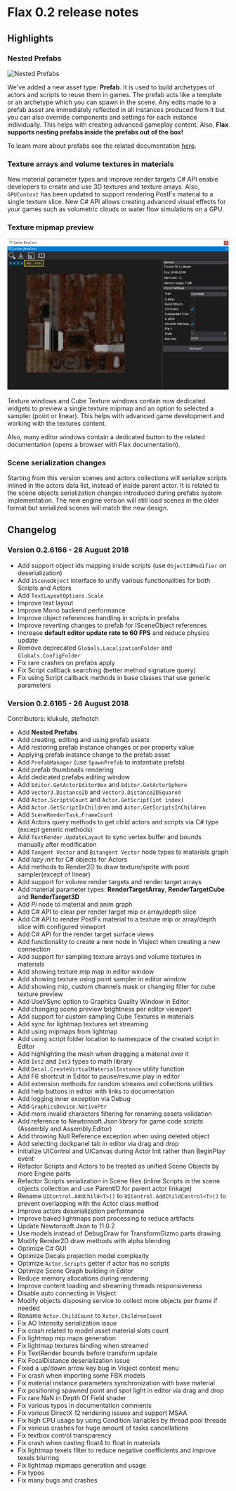 # Flax 0.2 release notes

## Highlights

### Nested Prefabs

![Nested Prefabs](../../get-started/prefabs/media/nested_prefabs.gif)

We've added a new asset type: **Prefab**. It is used to build archetypes of actors and scripts to reuse them in games. The prefab acts like a template or an archetype which you can spawn in the scene. Any edits made to a prefab asset are immediately reflected in all instances produced from it but you can also override components and settings for each instance individually. This helps with creating advanced gameplay content. Also, **Flax supports nesting prefabs inside the prefabs out of the box!**

To learn more about prefabs see the related documentation [here](../../get-started/prefabs/index.md).

### Texture arrays and volume textures in materials

New material parameter types and improve render targets C# API enable developers to create and use 3D textures and texture arrays. Also, `GPUContext` has been updated to support rendering PostFx material to a single texture slice. New C# API allows creating advanced visual effects for your games such as volumetric clouds or water flow simulations on a GPU.

### Texture mipmap preview

![Texture Mipmap Preview](media/texture-mipmap-preview.png)

Texture windows and Cube Texture windows contain now dedicated widgets to preview a single texture mipmap and an option to selected a sampler (point or linear). This helps with advanced game development and working with the textures content.

Also, many editor windows contain a dedicated button to the related documentation (opens a browser with Flax documentation).

### Scene serialization changes

Starting from this version scenes and actors collections will serialize scripts inlined in the actors data list, instead of inside parent actor. It is related to the scene objects serialization changes introduced during prefabs system implementation. The new engine version will still load scenes in the older format but serialized scenes will match the new design.

## Changelog

### Version 0.2.6166 - 28 August 2018

- Add support object ids mapping inside scripts (use `ObjectIdModifier` on deserialization)
- Add `ISceneObject` interface to unify various functionalities for both Scripts and Actors
- Add `TextLayoutOptions.Scale`
- Improve text layout
- Improve Mono backend performance
- Improve object references handling in scripts in prefabs
- Improve reverting changes to prefab for ISceneObject references
- Increase **default editor update rate to 60 FPS** and reduce physics update
- Remove deprecated `Globals.LocalizationFolder` and `Globals.ConfigFolder`
- Fix rare crashes on prefabs apply
- Fix Script callback searching (better method signature query)
- Fix using Script callback methods in base classes that use generic parameters

### Version 0.2.6165 - 26 August 2018

Contributors: klukule, stefnotch

* Add **Nested Prefabs**
* Add creating, editing and using prefab assets
* Add restoring prefab instance changes or per property value
* Applying prefab instance change to the prefab asset
* Add `PrefabManager` (use `SpawnPrefab` to instantiate prefab)
* Add prefab thumbnails rendering
* Add dedicated prefabs editing window
* Add `Editor.GetActorEditorBox` and `Editor.GetActorSphere`
* Add `Vector3.Distance2D` and `Vector3.Distance2DSquared`
* Add `Actor.ScriptsCount` and `Actor.GetScript(int index)`
* Add `Actor.GetScriptInChildren` and `Actor.GetScriptsInChildren`
* Add `SceneRenderTask.FrameCount`
* Add Actors query methods to get child actors and scripts via C# type (except generic methods)
* Add `TextRender.UpdateLayout` to sync vertex buffer and bounds manually after modification
* Add `Tangent Vector` and `Bitangent Vector` node types to materials graph
* Add *lazy init* for C# objects for Actors
* Add methods to Render2D to draw texture/sprite with point sampler(except of linear)
* Add support for volume render targets and render target arrays
* Add material parameter types: **RenderTargetArray**, **RenderTargetCube** and **RenderTarget3D**
* Add *Pi* node to material and anim graph
* Add C# API to clear per render target mip or array/depth slice
* Add C# API to render PostFx material to a texture mip or array/depth slice with configured viewport
* Add C# API for the render target surface views
* Add functionality to create a new node in Visject when creating a new connection
* Add support for sampling texture arrays and volume textures in materials
* Add showing texture mip map in editor window
* Add showing texture using point sampler in editor window
* Add showing mip, custom channels mask or changing filter for cube texture preview
* Add UseVSync option to Graphics Quality Window in Editor
* Add changing scene preview brightness per editor viewport
* Add support for custom sampling Cube Textures in materials
* Add sync for lightmap textures set streaming
* Add using mipmaps from lightmap
* Add using script folder location to namespace of the created script in Editor
* Add highlighting the mesh when dragging a material over it
* Add `Int2` and `Int3` types to math library
* Add `Decal.CreateVirtualMaterialInstance` utility function
* Add F6 shortcut in Editor to pause/resume play in editor
* Add extension methods for random streams and collections utilities
* Add help buttons in editor with links to documentation
* Add logging inner exception via Debug
* Add `GraphicsDevice.NativePtr`
* Add more invalid characters filtering for renaming assets validation
* Add reference to Newtonsoft.Json library for game code scripts (Assembly and Assembly.Editor)
* Add throwing Null Reference exception when using deleted object
* Add selecting dockpanel tab in editor via drag and drop
* Initialize UIControl and UICanvas during Actor Init rather than BeginPlay event
* Refactor Scripts and Actors to be treated as unified Scene Objects by more Engine parts
* Refactor Scripts serialization in Scene files (inline Scripts in the scene objects collection and use ParentID for parent actor linkage)
* Rename `UIControl.AddChild<T>()` to `UIControl.AddChildControl<T>()` to prevent overlapping with the Actor class method
* Improve actors deserialization performance
* Improve baked lightmaps post processing to reduce artifacts
* Update Newtonsoft.Json to 11.0.2
* Use models instead of DebugDraw for TransformGizmo parts drawing
* Modify Render2D draw methods with alpha blending
* Optimize C# GUI
* Optimize Decals projection model complexity
* Optimize `Actor.Scripts` getter if actor has no scripts
* Optimize Scene Graph building in Editor
* Reduce memory allocations during rendering
* Improve content loading and streaming threads responsiveness
* Disable auto connecting in Visject
* Modify objects disposing service to collect more objects per frame if needed
* Rename `Actor.ChildCount` to `Actor.ChildrenCount`
* Fix AO Intensity serialization issue
* Fix crash related to model asset material slots count
* Fix lightmap mip maps generation
* Fix lightmap textures binding when streamed
* Fix TextRender bounds before transform update
* Fix FocalDistance deserialization issue
* Fixed a up/down arrow key bug in Visject context menu
* Fix crash when importing some FBX models
* Fix material instance parameters synchronization with base material
* Fix positioning spawned point and spot light in editor via drag and drop
* Fix rare NaN in Depth Of Field shader
* Fix various typos in documentation comments
* Fix various DirectX 12 rendering issues and support MSAA
* Fix high CPU usage  by using Condition Variables by thread pool threads
* Fix various crashes for huge amount of tasks cancellations
* Fix textbox control transparency
* Fix crash when casting float4 to float in materials
* Fix lightmap texels filter to reduce negative coefficients and improve texels blurring
* Fix lightmap mipmaps generation and usage
* Fix typos
* Fix many bugs and crashes
